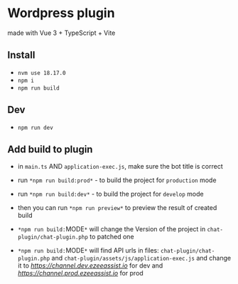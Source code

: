 # Wordpress plugin
made with Vue 3 + TypeScript + Vite

## Install

- `nvm use 18.17.0`
- `npm i`
- `npm run build`

## Dev
- `npm run dev`

## Add build to plugin
- in `main.ts` AND `application-exec.js`, make sure the bot title is correct 
- run `*npm run build:prod*` - to build the project for `production` mode
- run `*npm run build:dev*` - to build the project for `develop` mode
- then you can run `*npm run preview*` to preview the result of created build

 - `*npm run build:`MODE`*` will change the Version of the project in `chat-plugin/chat-plugin.php` to patched one

 - `*npm run build:`MODE`*` will find API urls in files: `chat-plugin/chat-plugin.php` and 
    `chat-plugin/assets/js/application-exec.js`
    and change it to *https://channel.dev.ezeeassist.io* for dev and *https://channel.prod.ezeeassist.io* for prod